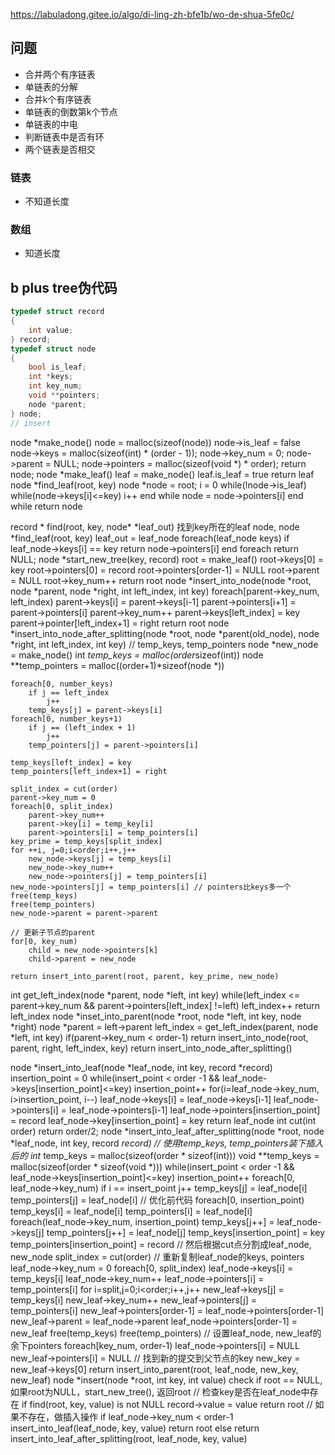 https://labuladong.gitee.io/algo/di-ling-zh-bfe1b/wo-de-shua-5fe0c/
## 问题
- 合并两个有序链表
- 单链表的分解
- 合并k个有序链表
- 单链表的倒数第k个节点
- 单链表的中电
- 判断链表中是否有环
- 两个链表是否相交

### 链表
- 不知道长度

### 数组
- 知道长度

## b plus tree伪代码
```c
typedef struct record 
{
	int value;
} record;
typedef struct node 
{
	bool is_leaf;
	int *keys;
	int key_num;
	void **pointers;
	node *parent;
} node;
// insert
```
node *make_node()
	node = malloc(sizeof(node))
	node->is_leaf = false
	node->keys = malloc(sizeof(int) * (order - 1));
	node->key_num = 0;
	node->parent = NULL;
	node->pointers = malloc(sizeof(void *) * order);
	return node;
node *make_leaf()
	leaf = make_node()
	leaf.is_leaf = true
	return leaf
node *find_leaf(root, key)
	node *node = root;
	i = 0
	while(!node->is_leaf)
		while(node->keys[i]<=key)
			i++
		end while
		node = node->pointers[i]
	end while
	return node
	
record * find(root, key, node* *leaf_out)
	找到key所在的leaf node, node *find_leaf(root, key)
	leaf_out = leaf_node
	foreach(leaf_node keys)
		if leaf_node->keys[i] == key
			return node->pointers[i]
	end foreach
	return NULL;
node *start_new_tree(key, record)
	root = make_leaf()
	root->keys[0] = key
	root->pointers[0] = record
	root->pointers[order-1] = NULL
	root->parent = NULL
	root->key_num++
	return root
node *insert_into_node(node *root, node *parent, node *right, int left_index, int key)
	foreach[parent->key_num, left_index)
		parent->keys[i] = parent->keys[i-1]
		parent->pointers[i+1] = parent->pointers[i]
	parent->key_num++
	parent->keys[left_index] = key
	parent->pointer[left_index+1] = right
	return root
node *insert_into_node_after_splitting(node *root, node *parent(old_node), node *right, int left_index, int key)
	// temp_keys, temp_pointers	
	node *new_node = make_node()
	int *temp_keys = malloc(order*sizeof(int))
	node **temp_pointers = malloc((order+1)*sizeof(node *))

	foreach[0, number_keys)
		if j == left_index
			j++
		temp_keys[j] = parent->keys[i]
	foreach[0, number_keys+1)
		if j == (left_index + 1)
			j++
		temp_pointers[j] = parent->pointers[i]
	
	temp_keys[left_index] = key
	temp_pointers[left_index+1] = right

	split_index = cut(order)
	parent->key_num = 0
	foreach[0, split_index)
		parent->key_num++
		parent->key[i] = temp_key[i]
		parent->pointers[i] = temp_pointers[i]
	key_prime = temp_keys[split_index]
	for ++i, j=0;i<order;i++,j++
		new_node->keys[j] = temp_keys[i]
		new_node->key_num++
		new_node->pointers[j] = temp_pointers[i]
	new_node->pointers[j] = temp_pointers[i] // pointers比keys多一个
	free(temp_keys)
	free(temp_pointers)
	new_node->parent = parent->parent

	// 更新子节点的parent
	for[0, key_num)
		child = new_node->pointers[k]
		child->parent = new_node

	return insert_into_parent(root, parent, key_prime, new_node)

int get_left_index(node *parent, node *left, int key)
	while(left_index <= parent->key_num && parent->pointers[left_index] !=left)
		left_index++
	return left_index
node *inset_into_parent(node *root, node *left, int key, node *right)
	node *parent = left->parent
	left_index = get_left_index(parent, node *left, int key)
	if(parent->key_num < order-1)
		return insert_into_node(root, parent, right, left_index, key) 
	return insert_into_node_after_splitting()

node *insert_into_leaf(node *leaf_node, int key, record *record)
	insertion_point = 0
	while(insert_point < order -1 && leaf_node->keys[insertion_point]<=key)
		insertion_point++
	for(i=leaf_node->key_num, i>insertion_point, i--)
		leaf_node->keys[i] = leaf_node->keys[i-1]
		leaf_node->pointers[i] = leaf_node->pointers[i-1]
	leaf_node->pointers[insertion_point] = record
	leaf_node->key[insertion_point] = key
	return leaf_node
int cut(int order)
	return order/2;
node *insert_into_leaf_after_splitting(node *root, node *leaf_node, int key, record *record)
	// 使用temp_keys, temp_pointers装下插入后的
	int* temp_keys = malloc(sizeof(order * sizeof(int)))
	void **temp_keys = malloc(sizeof(order * sizeof(void *)))
	while(insert_point < order -1 && leaf_node->keys[insertion_point]<=key)
		insertion_point++
	foreach[0, leaf_node->key_num)
		if i == insert_point
			j++
		temp_keys[j] = leaf_node[i]
		temp_pointers[j] = leaf_node[i]
	// 优化前代码
	foreach[0, insertion_point)
		temp_keys[i] = leaf_node[i]
		temp_pointers[i] = leaf_node[i]
	foreach(leaf_node->key_num, insertion_point)
		temp_keys[j++] = leaf_node->keys[j]
		temp_pointers[j++] = leaf_node[j]
	temp_keys[insertion_point] = key
	temp_pointers[insertion_point] = record
	// 然后根据cut点分割成leaf_node, new_node
	split_index = cut(order)
	// 重新复制leaf_node的keys, pointers
	leaf_node->key_num = 0
	foreach[0, split_index)
		leaf_node->keys[i] = temp_keys[i]
		leaf_node->key_num++
		leaf_node->pointers[i] = temp_pointers[i]
	for i=split,j=0;i<order;i++,j++
		new_leaf->keys[j] = temp_keys[i]
		new_leaf->key_num++
		new_leaf->pointers[j] = temp_pointers[i]
	new_leaf->pointers[order-1] = leaf_node->pointers[order-1]
	new_leaf->parent = leaf_node->parent
	leaf_node->pointers[order-1] = new_leaf
	free(temp_keys)
	free(temp_pointers)
	// 设置leaf_node, new_leaf的余下pointers
	foreach[key_num, order-1)
		leaf_node->pointers[i] = NULL
		new_leaf->pointers[i] = NULL
	// 找到新的提交到父节点的key
	new_key = new_leaf->keys[0]
	return insert_into_parent(root, leaf_node, new_key, new_leaf)
node *insert(node *root, int key, int value)
	check if root == NULL, 如果root为NULL，start_new_tree(),  返回root
	// 检查key是否在leaf_node中存在
	if find(root, key, value) is not NULL
		record->value = value
		return root
	// 如果不存在，做插入操作
	if leaf_node->key_num < order-1
		insert_into_leaf(leaf_node, key, value)
		return root
	else
		return insert_into_leaf_after_splitting(root, leaf_node, key, value)


